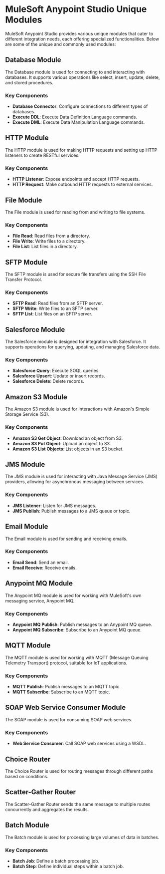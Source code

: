 # MuleSoft Anypoint Studio Unique Modules

MuleSoft Anypoint Studio provides various unique modules that cater to different integration needs, each offering specialized functionalities. Below are some of the unique and commonly used modules:

## Database Module

The Database module is used for connecting to and interacting with databases. It supports various operations like select, insert, update, delete, and stored procedures.

### Key Components
- **Database Connector**: Configure connections to different types of databases.
- **Execute DDL**: Execute Data Definition Language commands.
- **Execute DML**: Execute Data Manipulation Language commands.

## HTTP Module

The HTTP module is used for making HTTP requests and setting up HTTP listeners to create RESTful services.

### Key Components
- **HTTP Listener**: Expose endpoints and accept HTTP requests.
- **HTTP Request**: Make outbound HTTP requests to external services.

## File Module

The File module is used for reading from and writing to file systems.

### Key Components
- **File Read**: Read files from a directory.
- **File Write**: Write files to a directory.
- **File List**: List files in a directory.

## SFTP Module

The SFTP module is used for secure file transfers using the SSH File Transfer Protocol.

### Key Components
- **SFTP Read**: Read files from an SFTP server.
- **SFTP Write**: Write files to an SFTP server.
- **SFTP List**: List files on an SFTP server.

## Salesforce Module

The Salesforce module is designed for integration with Salesforce. It supports operations for querying, updating, and managing Salesforce data.

### Key Components
- **Salesforce Query**: Execute SOQL queries.
- **Salesforce Upsert**: Update or insert records.
- **Salesforce Delete**: Delete records.

## Amazon S3 Module

The Amazon S3 module is used for interactions with Amazon's Simple Storage Service (S3).

### Key Components
- **Amazon S3 Get Object**: Download an object from S3.
- **Amazon S3 Put Object**: Upload an object to S3.
- **Amazon S3 List Objects**: List objects in an S3 bucket.

## JMS Module

The JMS module is used for interacting with Java Message Service (JMS) providers, allowing for asynchronous messaging between services.

### Key Components
- **JMS Listener**: Listen for JMS messages.
- **JMS Publish**: Publish messages to a JMS queue or topic.

## Email Module

The Email module is used for sending and receiving emails.

### Key Components
- **Email Send**: Send an email.
- **Email Receive**: Receive emails.

## Anypoint MQ Module

The Anypoint MQ module is used for working with MuleSoft's own messaging service, Anypoint MQ.

### Key Components
- **Anypoint MQ Publish**: Publish messages to an Anypoint MQ queue.
- **Anypoint MQ Subscribe**: Subscribe to an Anypoint MQ queue.

## MQTT Module

The MQTT module is used for working with MQTT (Message Queuing Telemetry Transport) protocol, suitable for IoT applications.

### Key Components
- **MQTT Publish**: Publish messages to an MQTT topic.
- **MQTT Subscribe**: Subscribe to an MQTT topic.

## SOAP Web Service Consumer Module

The SOAP module is used for consuming SOAP web services.

### Key Components
- **Web Service Consumer**: Call SOAP web services using a WSDL.

## Choice Router

The Choice Router is used for routing messages through different paths based on conditions.

## Scatter-Gather Router

The Scatter-Gather Router sends the same message to multiple routes concurrently and aggregates the results.

## Batch Module

The Batch module is used for processing large volumes of data in batches.

### Key Components
- **Batch Job**: Define a batch processing job.
- **Batch Step**: Define individual steps within a batch job.
